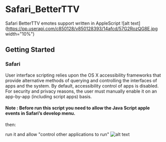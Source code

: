 # Safari_BetterTTV
Safari BetterTTV emotes support written in AppleScript
![alt text](https://pp.userapi.com/c850128/v850128393/14afcd/57G2RozQG8E.jpg width="10%")
## Getting Started

### Safari

User interface scripting relies upon the OS X accessibility frameworks that provide alternative methods of querying and controlling the interfaces of apps and the system. By default, accessibility control of apps is disabled. For security and privacy reasons, the user must manually enable it on an app-by-app (including script apps) basis.

#### Note : Before run this script you need to allow the Java Script apple events in Safari’s develop menu.

then:

run it and allow "control other applications to run"
![alt text](https://pp.userapi.com/c850128/v850128393/14afc6/JVnrl0Ig4GY.jpg)
